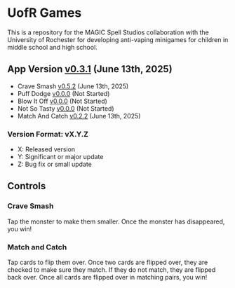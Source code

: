 # UofR Games
This is a repository for the MAGIC Spell Studios collaboration with the University of Rochester for developing anti-vaping minigames for children in middle school and high school.

## App Version [v0.3.1](https://github.com/qusr08/UofR-Games/blob/main/APP_CHANGELOG.md) (June 13th, 2025)
* Crave Smash [v0.5.2](https://github.com/qusr08/UofR-Games/blob/main/CRAVESMASH_CHANGELOG.md) (June 13th, 2025)
* Puff Dodge [v0.0.0](https://github.com/qusr08/UofR-Games/blob/main/PUFFDODGE_CHANGELOG.md) (Not Started)
* Blow It Off [v0.0.0](https://github.com/qusr08/UofR-Games/blob/main/BLOWITOFF_CHANGELOG.md) (Not Started)
* Not So Tasty [v0.0.0](https://github.com/qusr08/UofR-Games/blob/main/NOTSOTASTY_CHANGELOG.md) (Not Started)
* Match And Catch [v0.2.2](https://github.com/qusr08/UofR-Games/blob/main/MATCHANDCATCH_CHANGELOG.md) (June 13th, 2025)

### Version Format: vX.Y.Z
* X: Released version
* Y: Significant or major update
* Z: Bug fix or small update

## Controls
### Crave Smash
Tap the monster to make them smaller. Once the monster has disappeared, you win!
### Match and Catch
Tap cards to flip them over. Once two cards are flipped over, they are checked to make sure they match. If they do not match, they are flipped back over. Once all cards are flipped over in matching pairs, you win!
